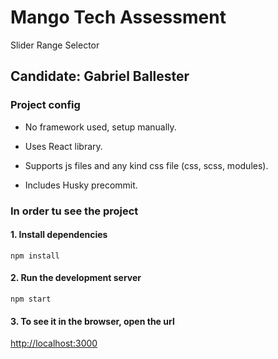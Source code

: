 # Mango Tech Assessment

Slider Range Selector

## Candidate: Gabriel Ballester

### Project config

- No framework used, setup manually.
- Uses React library.
- Supports js files and any kind css file (css, scss, modules).

- Includes Husky precommit.

### In order tu see the project

#### 1. Install dependencies

`npm install`

#### 2. Run the development server

`npm start`

#### 3. To see it in the browser, open the url

[http://localhost:3000](http://localhost:3000)
